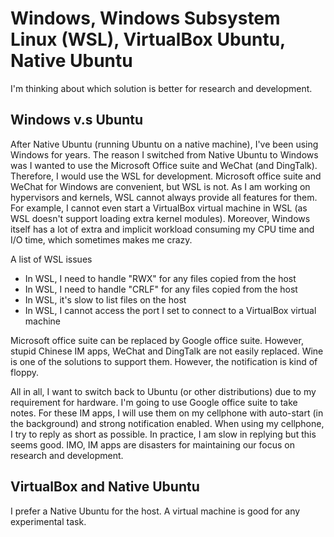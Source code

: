 # Windows, Windows Subsystem Linux (WSL), VirtualBox Ubuntu, Native Ubuntu

I'm thinking about which solution is better for research and development.

## Windows v.s Ubuntu

After Native Ubuntu (running Ubuntu on a native machine), I've been using
Windows for years. The reason I switched from Native Ubuntu to Windows was I
wanted to use the Microsoft Office suite and WeChat (and DingTalk). Therefore, I
would use the WSL for development. Microsoft office suite and WeChat for Windows
are convenient, but WSL is not. As I am working on hypervisors and kernels, WSL
cannot always provide all features for them. For example, I cannot even start a
VirtualBox virtual machine in WSL (as WSL doesn't support loading extra kernel
modules). Moreover, Windows itself has a lot of extra and implicit workload
consuming my CPU time and I/O time, which sometimes makes me crazy.

A list of WSL issues

+ In WSL, I need to handle "RWX" for any files copied from the host
+ In WSL, I need to handle "CRLF" for any files copied from the host
+ In WSL, it's slow to list files on the host
+ In WSL, I cannot access the port I set to connect to a VirtualBox virtual machine 

Microsoft office suite can be replaced by Google office suite. However, stupid
Chinese IM apps, WeChat and DingTalk are not easily replaced. Wine is one of the
solutions to support them. However, the notification is kind of floppy.

All in all, I want to switch back to Ubuntu (or other distributions) due to my
requirement for hardware. I'm going to use Google office suite to take notes.
For these IM apps, I will use them on my cellphone with auto-start (in the
background) and strong notification enabled. When using my cellphone, I try to
reply as short as possible. In practice, I am slow in replying but this seems
good. IMO, IM apps are disasters for maintaining our focus on research and
development.

## VirtualBox and Native Ubuntu

I prefer a Native Ubuntu for the host. A virtual machine is good for any
experimental task.